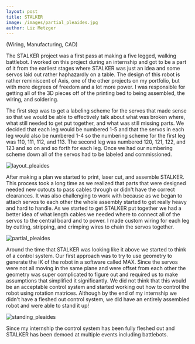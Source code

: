 ```yaml
---
layout: post
title: STALKER
image: /images/partial_pleaides.jpg
author: Liz Metzger
---
```


(Wiring, Manufacturing, CAD)

The STALKER project was a first pass at making a five legged, walking battlebot. I worked on this project during an internship and got to be a part of it from the earliest stages where STALKER was just an idea and some servos laid out rather haphazardly on a table. The design of this robot is rather reminiscent of Axis, one of the other projects on my portfolio, but with more degrees of freedom and a lot more power. I was responsible for getting all of the 3D pieces off of the printing bed to being assembled, the wiring, and soldering.

The first step was to get a labeling scheme for the servos that made sense so that we would be able to effectively talk about what was broken where, what still needed to get put together, and what was still missing parts. We decided that each leg would be numbered 1-5 and that the servos in each leg would also be numbered 1-4 so the numbering scheme for the first leg was 110, 111, 112, and 113. The second leg was numbered 120, 121, 122, and 123 and so on and so forth for each leg. Once we had our numbering scheme down all of the servos had to be labeled and commissioned.


![layout_pleaides](https://user-images.githubusercontent.com/113066141/208270101-3d27bf72-4ff3-4351-8657-cc5814990305.jpg)


After making a plan we started to print, laser cut, and assemble STALKER. This process took a long time as we realized that parts that were designed needed new cutouts to pass cables through or didn't have the correct clearances. It was also challenging to work with because as we began to attach servos to each other the whole assembly started to get really heavy and hard to handle. As we started to get STALKER put together we had a better idea of what length cables we needed where to connect all of the servos to the central board and to power. I made custom wiring for each leg by cutting, stripping, and crimping wires to chain the servos together.


![partial_pleaides](https://user-images.githubusercontent.com/113066141/208271487-8522e947-2080-4530-a878-f8b70c8caced.jpg)


Around the time that STALKER was looking like it above we started to think of a control system. Our first approach was to try to use geometry to generate the IK of the robot in a software called MAX. Since the servos were not all moving in the same plane and were offset from each other the geometry was super complicated to figure out and required us to make assumptions that simplified it significantly. We did not think that this would be an acceptable control system and started working out how to control the robot using rotation matrices. Although by the end of my internship we didn't have a fleshed out control system, we did have an entirely assembled robot and were able to stand it up!


![standing_pleaides](https://user-images.githubusercontent.com/113066141/208271519-a021176a-10c6-4ec3-89c8-b8f4ee294af3.jpg)


Since my internship the control system has been fully fleshed out and STALKER has been demoed at multiple events including battlebots.
